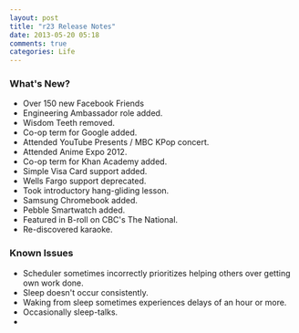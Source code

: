 ```yaml
---
layout: post
title: "r23 Release Notes"
date: 2013-05-20 05:18
comments: true
categories: Life
---
```


### What's New?
- Over 150 new Facebook Friends
- Engineering Ambassador role added.
- Wisdom Teeth removed.
- Co-op term for Google added.
- Attended YouTube Presents / MBC KPop concert.
- Attended Anime Expo 2012.
- Co-op term for Khan Academy added.
- Simple Visa Card support added.
- Wells Fargo support deprecated.
- Took introductory hang-gliding lesson.
- Samsung Chromebook added.
- Pebble Smartwatch added.
- Featured in B-roll on CBC's The National.
- Re-discovered karaoke.

### Known Issues
- Scheduler sometimes incorrectly prioritizes helping others over getting own
  work done.
- Sleep doesn't occur consistently.
- Waking from sleep sometimes experiences delays of an hour or more.
- Occasionally sleep-talks.
- 
